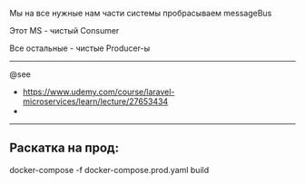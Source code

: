 Мы на все нужные нам части системы пробрасываем messageBus


Этот MS - чистый Consumer

Все остальные - чистые Producer-ы


---

@see
* https://www.udemy.com/course/laravel-microservices/learn/lecture/27653434
* 


---


## Раскатка на прод: 

docker-compose -f docker-compose.prod.yaml build








